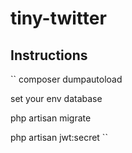 # tiny-twitter

## Instructions
``
composer dumpautoload

set your env database


php artisan migrate


php artisan jwt:secret
``